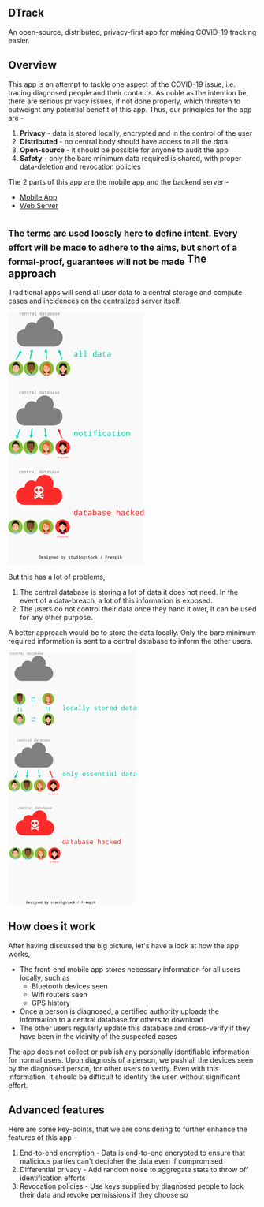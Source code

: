 DTrack
---

An open-source, distributed, privacy-first app for making COVID-19
tracking easier.

Overview
---
This app is an attempt to tackle one aspect of the COVID-19 issue,
i.e. tracing diagnosed people and their contacts. As noble as the
intention be, there are serious privacy issues, if not done properly,
which threaten to outweight any potential benefit of this app. Thus,
our principles for the app are - 

1. **Privacy** - data is stored locally, encrypted and in the control
of the user
2. **Distributed** - no central body should have access to all the data
3. **Open-source** - it should be possible for anyone to audit the app
4. **Safety** - only the bare minimum data required is shared, with proper
data-deletion and revocation policies

The 2 parts of this app are the mobile app and the backend server -
* [Mobile App](https://github.com/anmolsahoo25/covid19-dtrack-app)
* [Web Server](https://github.com/anmolsahoo25/covid19-dtrack-api)


<sub>The terms are used loosely here to define intent. Every effort
will be made to adhere to the aims, but short of a formal-proof, 
guarantees will not be made</sub>
The approach
---
Traditional apps will send all user data to a central storage and compute
cases and incidences on the centralized server itself. 

<img src="docs/assets/trad_app.png" height="512px" />

But this has a lot of problems,

1. The central database is storing a lot of data it does not need.
In the event of a data-breach, a lot of this information is exposed.
2. The users do not control their data once they hand it over, it
can be used for any other purpose. 

A better approach would be to store the data locally. Only the bare
minimum required information is sent to a central database to inform
the other users.

<img src="docs/assets/our_app.png" height="512px" />

How does it work
---
After having discussed the big picture, let's have a look at how the 
app works,

* The front-end mobile app stores necessary information for all
users locally, such as
  + Bluetooth devices seen
  + Wifi routers seen
  + GPS history
* Once a person is diagnosed, a certified authority uploads the
information to a central database for others to download
* The other users regularly update this database and cross-verify
if they have been in the vicinity of the suspected cases

The app does not collect or publish any personally identifiable
information for normal users. Upon diagnosis of a person, we push all
the devices seen by the diagnosed person, for other users to verify.
Even with this information, it should be difficult to identify the
user, without significant effort.

Advanced features
---
Here are some key-points, that we are considering to further enhance
the features of this app - 
1. End-to-end encryption - Data is end-to-end encrypted to ensure that
malicious parties can't decipher the data even if compromised
2. Differential privacy - Add random noise to aggregate stats to throw
off identification efforts
3. Revocation policies - Use keys supplied by diagnosed people to lock
their data and revoke permissions if they choose so
